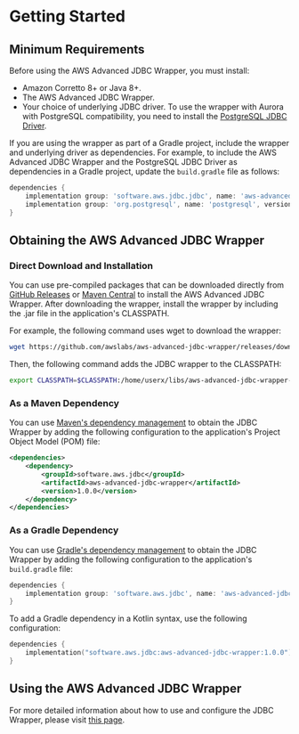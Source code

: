 # Getting Started

## Minimum Requirements

Before using the AWS Advanced JDBC Wrapper, you must install:

- Amazon Corretto 8+ or Java 8+.
- The AWS Advanced JDBC Wrapper.
- Your choice of underlying JDBC driver. To use the wrapper with Aurora with PostgreSQL compatibility, you need to install the [PostgreSQL JDBC Driver](https://github.com/pgjdbc/pgjdbc).

If you are using the wrapper as part of a Gradle project, include the wrapper and underlying driver as dependencies.  For example, to include the AWS Advanced JDBC Wrapper and the PostgreSQL JDBC Driver as dependencies in a Gradle project, update the ```build.gradle``` file as follows:

```gradle
dependencies {
    implementation group: 'software.aws.jdbc.jdbc', name: 'aws-advanced-jdbc-wrapper', version: '1.0.0'
    implementation group: 'org.postgresql', name: 'postgresql', version: '42.4.0'
}
```

## Obtaining the AWS Advanced JDBC Wrapper

### Direct Download and Installation

You can use pre-compiled packages that can be downloaded directly from [GitHub Releases](https://github.com/awslabs/aws-advanced-jdbc-wrapper/releases) or [Maven Central](https://search.maven.org/search?q=g:software.aws.jdbc) to install the AWS Advanced JDBC Wrapper. After downloading the wrapper, install the wrapper by including the .jar file in the application's CLASSPATH.

For example, the following command uses wget to download the wrapper:

```bash
wget https://github.com/awslabs/aws-advanced-jdbc-wrapper/releases/download/1.0.0/aws-advanced-jdbc-wrapper-1.0.0.jar
```

Then, the following command adds the JDBC wrapper to the CLASSPATH:

```bash
export CLASSPATH=$CLASSPATH:/home/userx/libs/aws-advanced-jdbc-wrapper-1.0.0.jar
```

### As a Maven Dependency

You can use [Maven's dependency management](https://search.maven.org/search?q=g:software.aws.jdbc) to obtain the JDBC Wrapper by adding the following configuration to the application's Project Object Model (POM) file:

```xml
<dependencies>
    <dependency>
        <groupId>software.aws.jdbc</groupId>
        <artifactId>aws-advanced-jdbc-wrapper</artifactId>
        <version>1.0.0</version>
    </dependency>
</dependencies>
```

### As a Gradle Dependency

You can use [Gradle's dependency management](https://search.maven.org/search?q=g:software.aws.jdbc) to obtain the JDBC Wrapper by adding the following configuration to the application's ```build.gradle``` file:

```gradle
dependencies {
    implementation group: 'software.aws.jdbc', name: 'aws-advanced-jdbc-wrapper', version: '1.0.0'
}
```

To add a Gradle dependency in a Kotlin syntax, use the following configuration:

```kotlin
dependencies {
    implementation("software.aws.jdbc:aws-advanced-jdbc-wrapper:1.0.0")
}
```

## Using the AWS Advanced JDBC Wrapper

For more detailed information about how to use and configure the JDBC Wrapper, please visit [this page](./using-the-jdbc-wrapper/UsingTheJdbcWrapper.md).

